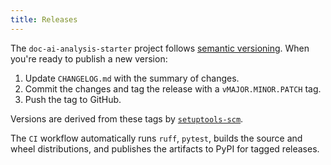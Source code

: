 ```yaml
---
title: Releases
---
```


The `doc-ai-analysis-starter` project follows
[semantic versioning](https://semver.org/). When you're ready to publish a new
version:

1. Update `CHANGELOG.md` with the summary of changes.
2. Commit the changes and tag the release with a `vMAJOR.MINOR.PATCH` tag.
3. Push the tag to GitHub.

Versions are derived from these tags by
[`setuptools-scm`](https://github.com/pypa/setuptools-scm).

The `CI` workflow automatically runs `ruff`, `pytest`, builds the source and
wheel distributions, and publishes the artifacts to PyPI for tagged releases.

